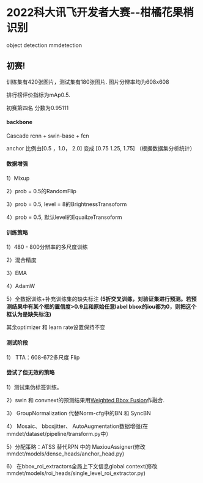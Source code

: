 # 2022科大讯飞开发者大赛--柑橘花果梢识别
object detection  mmdetection

## 初赛!
训练集有420张图片，测试集有180张图片. 图片分辨率均为608x608

排行榜评价指标为mAp0.5.

初赛第四名  分数为0.95111



#### backbone
Cascade rcnn + swin-base + fcn

anchor 比例由[0.5 ，1.0， 2.0] 变成 [0.75  1.25,  1.75] （根据数据集分析统计）


#### 数据增强
1）Mixup

2）prob = 0.5的RandomFlip

3）prob = 0.5, level = 8的BrightnessTransoform

4）prob = 0.5, 默认level的EquailzeTransoform

#### 训练策略
1）480 - 800分辨率的多尺度训练

2）混合精度   

3）EMA   

4）AdamW   

5）全数据训练+补充训练集的缺失标注  **(5折交叉训练，对验证集进行预测。若预测结果中有某个框的置信度>0.9且和原始任意label bbox的iou都为0，则把这个框认为是缺失标注)**    

其余optimizer 和  learn rate设置保持不变

#### 测试阶段
1） TTA：608-672多尺度  Flip


#### 尝试了但无效的策略
1）测试集伪标签训练。 

2）swin 和 convnext的预测结果用[Weighted Bbox Fusion](https://github.com/ZFTurbo/Weighted-Boxes-Fusion)作融合.

3）  GroupNormalization 代替Norm-cfg中的BN 和 SyncBN

4） Mosaic、 bboxjitter、 AutoAugmentation数据增强(在mmdet/dataset/pipeline/transform.py中）

5）分配策略：ATSS 替代RPN 中的 MaxiouAssigner(修改mmdet/models/dense_heads/anchor_head.py) 

6）   在bbox_roi_extractors全局上下文信息global context(修改mmdet/models/roi_heads/single_level_roi_extractor.py)